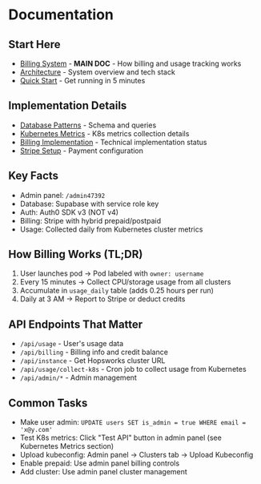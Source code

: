 # Documentation

## Start Here
- [Billing System](BILLING_SYSTEM.md) - **MAIN DOC** - How billing and usage tracking works
- [Architecture](ARCHITECTURE.md) - System overview and tech stack
- [Quick Start](QUICK_START.md) - Get running in 5 minutes

## Implementation Details
- [Database Patterns](DATABASE_PATTERNS.md) - Schema and queries
- [Kubernetes Metrics](kubernetes-metrics.md) - K8s metrics collection details
- [Billing Implementation](BILLING_IMPLEMENTATION.md) - Technical implementation status
- [Stripe Setup](STRIPE_SETUP.md) - Payment configuration

## Key Facts
- Admin panel: `/admin47392`
- Database: Supabase with service role key
- Auth: Auth0 SDK v3 (NOT v4)
- Billing: Stripe with hybrid prepaid/postpaid
- Usage: Collected daily from Kubernetes cluster metrics

## How Billing Works (TL;DR)
1. User launches pod → Pod labeled with `owner: username`
2. Every 15 minutes → Collect CPU/storage usage from all clusters
3. Accumulate in `usage_daily` table (adds 0.25 hours per run)
4. Daily at 3 AM → Report to Stripe or deduct credits

## API Endpoints That Matter
- `/api/usage` - User's usage data
- `/api/billing` - Billing info and credit balance
- `/api/instance` - Get Hopsworks cluster URL
- `/api/usage/collect-k8s` - Cron job to collect usage from Kubernetes
- `/api/admin/*` - Admin management

## Common Tasks
- Make user admin: `UPDATE users SET is_admin = true WHERE email = 'x@y.com'`
- Test K8s metrics: Click "Test API" button in admin panel (see Kubernetes Metrics section)
- Upload kubeconfig: Admin panel → Clusters tab → Upload Kubeconfig
- Enable prepaid: Use admin panel billing controls
- Add cluster: Use admin panel cluster management